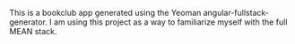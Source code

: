 This is a bookclub app generated using the Yeoman angular-fullstack-generator. I am using this project as a way to familiarize myself with the full MEAN stack. 
